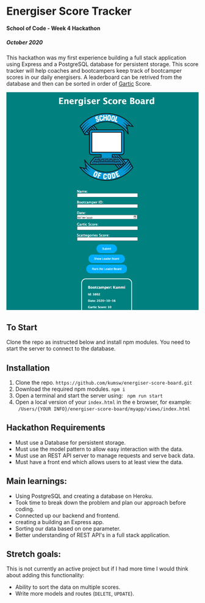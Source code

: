 # Energiser Score Tracker

**School of Code - Week 4 Hackathon**

##### October 2020

This hackathon was my first experience building a full stack application using Express and a PostgreSQL database for persistent storage. This score tracker will help coaches and bootcampers keep track of bootcamper scores in our daily energisers. A leaderboard can be retrived from the database and then can be sorted in order of [Gartic](https://gartic.io/) Score.

![SOC Energiser score tracker landing page](myapp/public/scoreboard.png)

## To Start

Clone the repo as instructed below and install npm modules. You need to start the server to connect to the database.

## Installation

1.  Clone the repo.
    `https://github.com/kumsw/energiser-score-board.git`
2.  Download the required npm modules.
    `npm i`
3.  Open a terminal and start the server using:
    ` npm run start`
4.  Open a local version of your `index.html` in the e browser, for example:  
    ` /Users/{YOUR INFO}/energiser-score-board/myapp/views/index.html`

## Hackathon Requirements

- Must use a Database for persistent storage.
- Must use the model pattern to allow easy interaction with the data.
- Must use an REST API server to manage requests and serve back data.
- Must have a front end which allows users to at least view the data.

## Main learnings:

- Using PostgreSQL and creating a database on Heroku.
- Took time to break down the problem and plan our approach before coding.
- Connected up our backend and frontend.
- creating a building an Express app.
- Sorting our data based on one parameter.
- Better understanding of REST API's in a full stack application.

## Stretch goals:

This is not currently an active project but if I had more time I would think about adding this functionality:

- Ability to sort the data on multiple scores.
- Write more models and routes (`DELETE`, `UPDATE`).
